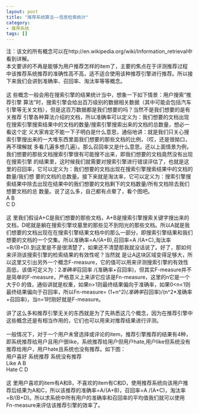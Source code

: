 ```yaml
---
layout: post
title: "推荐系统算法——信息检索统计"
category: 
- 推荐系统
tags: []
---
```




注：该文的所有概念可以在http://en.wikipedia.org/wiki/Information_retrieval中看到详解。</br>
本文要讲的不再是能够为用户推荐怎样的item了，主要的焦点在于评测推荐过程中该推荐系统推荐的准确性高不高，适不适合使用该种推荐引擎进行推荐。所以接下来我们会讲到准确率、召回率、淘汰率等等概念。</br></br>
这 些概念一般会用在搜索引擎的结果统计当中，想象一下如下情景：用户搜索“推荐引擎 算法”时，搜索引擎会给出百万级别的数据相关数据（其中可能会包括汽车引擎等无关文档），但是这百万数据都是我们想要的吗？当然不是我们想要的是有关推荐 引擎各种算法介绍的文档，所以准确率可以定义为：我们想要的文档出现在搜索引擎搜索结果中的文档的数量/搜索引擎搜索出来的文档的总数量，想必一看这个定 义大家肯定不能一下子明白是什么意思，通俗地讲：就是我们只关心搜索引擎搜出来的一大堆东西里面我们想要的那些文档的比例，（哎，还是很拗口，再不理解就 多看几遍多想几遍）。那么召回率又是什么意思。还以上面情景为例，我们想要的那些文档搜索引擎很有可能搜不出来，即我们想要的文档竟然没有出现在搜索引擎 的结果里，这时候我们就需要对搜索引擎进行错误评估了，也就是这里的召回率，它可以定义为：我们想要的文档出现在搜索引擎搜索结果中的文档的数量/我们想 要的文档的总数量。接下来就是淘汰率，它可以定义为：搜索引擎搜索结果中除去出现在结果中的我们想要的文档剩下的文档数量/所有文档除去我们想要文档的总 数量。说了这么多，自己都有点晕了，看个图吧。</br>
A                   B</br>
C                   D
</br></br>
这 里我们假设A+C是我们想要的那些文档，A+B是搜索引擎搜索关键字搜出来的文档，D呢就是躺在搜索引擎坟墓里的那些见不到阳光的那些文档。所以A就是我 们想要的文档出现在在搜索引擎结果文档中的那么一部分，即搜索引擎结果和我们想要的文档的一个交集。所以准确率=A/(A+B),召回率=A /(A+C),淘汰率=B/(B+D).到这里是不是很清楚了，如果还不清楚那我就没话说了。好了，那如何来评测该搜索引擎的检索结果的有效性呢？当然就 是让A这块区域变得足够大，所以这里又引出另外一个概念F-measure，它的值可以用来评测搜索引擎的有效性高低，该值可定义为：2*准确率*召回率 /(准确率+召回率)，但其实F-measure并不是简单的F-measure，严格意义上来讲它应该是Fn-measure，这里的n它是一个大于0 的值，通俗讲就是权重，如果n>1则最终结果偏向于准确率，如果0<n<1则最终结果偏向于召回率，所以Fn-measure= (1+n^2)*(准确率*召回率)/(n^2*准确率+召回率)，当n=1时刚好就是F-measure。</br></br>
讲了这么多和推荐引擎无关的东西就是为了先熟悉这几个概念，因为在推荐引擎中这些概念还是有相当作用的，它们也可以用来对推荐结果进行评测。</br></br>
一般情况下，对于一个用户未曾选择或评论的item，推荐引擎推荐的结果有4种，即系统推荐给用户且用户很like，系统推荐给用户但用户hate,用户like但系统没有推荐给用户，用户hate且系统也没有推荐。如下图：</br>
用户喜好            系统推荐            系统没有推荐</br>
Like                        A                       B</br>
Hate                       C                      D
</br></br>
这 里用户喜欢的item有A和B，不喜欢的item有C和D，使用推荐系统向该用户推荐后结果为A和C，所以该推荐的准确率=A/(A+B)，召回率=A /(A+C)，淘汰率=B/(B+D)。所以求系统中所有用户的准确率和召回率的平均值我们就可以使用Fn-measure来评估该推荐引擎的效率了。</br></br>



